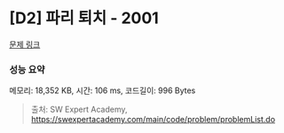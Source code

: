 # [D2] 파리 퇴치 - 2001 

[문제 링크](https://swexpertacademy.com/main/code/problem/problemDetail.do?contestProbId=AV5PzOCKAigDFAUq) 

### 성능 요약

메모리: 18,352 KB, 시간: 106 ms, 코드길이: 996 Bytes



> 출처: SW Expert Academy, https://swexpertacademy.com/main/code/problem/problemList.do